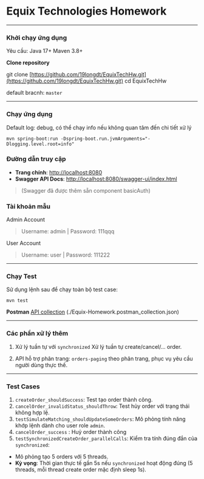 # Equix Technologies Homework

---
### Khởi chạy ứng dụng

Yêu cầu: Java 17+ Maven 3.8+

**Clone repository**

git clone [https://github.com/19longdt/EquixTechHw.git](https://github.com/19longdt/EquixTechHw.git)
cd EquixTechHw

default bracnh: `master`

---

### Chạy ứng dụng

Default log: debug, có thể chạy info nếu không quan tâm đến chi tiết xử lý

`mvn spring-boot:run -Dspring-boot.run.jvmArguments="-Dlogging.level.root=info"`

### Đường dẫn truy cập

- **Trang chính**: [http://localhost:8080](http://localhost:8080/)
- **Swagger API Docs**: [http://localhost:8080/swagger-ui/index.html](http://localhost:8080/swagger-ui/index.html)

> (Swagger đã được thêm sẵn component basicAuth)
>

### Tài khoản mẫu

Admin Account

> Username: admin | Password: 111qqq
>

User Account
> Username: user | Password: 111222
>
---

### Chạy Test

Sử dụng lệnh sau để chạy toàn bộ test case:

`mvn test`

**Postman** [API collection](./Equix-Homework.postman_collection.json)
(./Equix-Homework.postman_collection.json)

---

### Các phần xử lý thêm

1. Xử lý tuần tự với `synchronized` Xử lý tuần tự create/cancel/… order.

2. API hỗ trợ phân trang: `orders-paging` theo phân trang, phục vụ yêu cầu người dùng thực thế.

---

### **Test Cases**

1. `createOrder_shouldSuccess`: Test tạo order thành công.
2. `cancelOrder_invalidStatus_shouldThrow`: Test hủy order với trạng thái không hợp lệ.
3. `testSimulateMatching_shouldUpdateSomeOrders`: Mô phỏng tính năng khớp lệnh dành cho user role `admin`.
4. `cancelOrder_success` : Huỷ order thành công
5. `testSynchronizedCreateOrder_parallelCalls`: Kiểm tra tính đúng đắn của `synchronized`:
- Mô phỏng tạo 5 orders với 5 threads.
- **Kỳ vọng**: Thời gian thực tế gần 5s nếu `synchronized` hoạt động đúng (5 threads, mỗi thread create order mặc định sleep 1s).
